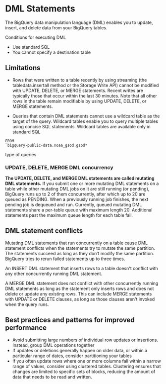 # DML Statements
The BigQuery data manipulation language (DML) enables you to update, insert, and delete data from your BigQuery tables.

Conditions for executing DML
- Use standard SQL
- You cannot specify a destination table

## Limitations
- Rows that were written to a table recently by using streaming (the tabledata.insertall method or the Storage Write API) 
cannot be modified with UPDATE, DELETE, or MERGE statements. Recent writes are typically those that occur within the last 30 minutes. 
Note that all other rows in the table remain modifiable by using UPDATE, DELETE, or MERGE statements.

- Queries that contain DML statements cannot use a wildcard table as the target of the query. Wildcard tables enable you to query multiple tables using concise SQL statements. Wildcard tables are available only in standard SQL
``` 
FROM
`bigquery-public-data.noaa_gsod.gsod*
``` 
type of queries

### UPDATE, DELETE, MERGE DML concurrency
**The UPDATE, DELETE, and MERGE DML statements are called mutating DML statements.** If you submit one or more mutating DML statements on a table while other mutating DML jobs on it are still running (or pending), BigQuery runs up to 2 of them concurrently, after which up to 20 are queued as PENDING. When a previously running job finishes, the next pending job is dequeued and run. Currently, queued mutating DML statements share a per-table queue with maximum length 20. Additional statements past the maximum queue length for each table fail.

## DML statement conflicts
Mutating DML statements that run concurrently on a table cause DML statement conflicts when the statements try to mutate the same partition. The statements succeed as long as they don’t modify the same partition. BigQuery tries to rerun failed statements up to three times.

An INSERT DML statement that inserts rows to a table doesn't conflict with any other concurrently running DML statement.

A MERGE DML statement does not conflict with other concurrently running DML statements as long as the statement only inserts rows and does not delete or update any existing rows. This can include MERGE statements with UPDATE or DELETE clauses, as long as those clauses aren't invoked when the query runs.

## Best practices and patterns for improved performance
- Avoid submitting large numbers of individual row updates or insertions. Instead, group DML operations together
- If updates or deletions generally happen on older data, or within a particular range of dates, consider partitioning your tables
- If you often update rows where one or more columns fall within a narrow range of values, consider using clustered tables. Clustering ensures that changes are limited to specific sets of blocks, reducing the amount of data that needs to be read and written.

